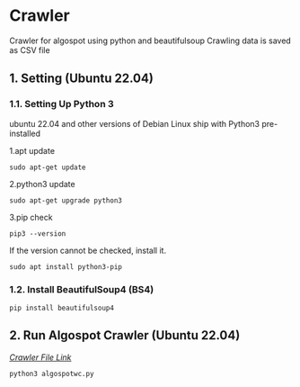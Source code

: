# **Crawler**
Crawler for algospot using python and beautifulsoup
Crawling data is saved as CSV file
## **1. Setting (Ubuntu 22.04)**
### 1.1. Setting Up Python 3
ubuntu 22.04 and other versions of Debian Linux ship with Python3 pre-installed

1.apt update
    
    sudo apt-get update
2.python3 update

    sudo apt-get upgrade python3
3.pip check

    pip3 --version

If the version cannot be checked, install it.
    
    sudo apt install python3-pip
### 1.2. Install BeautifulSoup4 (BS4) 
    pip install beautifulsoup4
## **2. Run Algospot Crawler (Ubuntu 22.04)**
[*Crawler File Link*](Crawler/algospot_crawler.py)

    python3 algospotwc.py